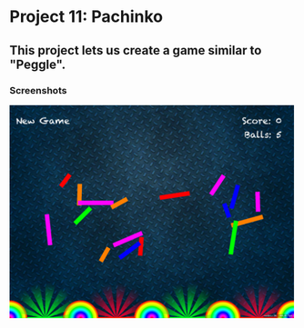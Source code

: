 # Project 11: Pachinko

## This project lets us create a game similar to "Peggle".

### Screenshots

<img src="https://github.com/deathlezz/100-Days-of-Swift/blob/main/Projects/14-Project11/Screenshots/Screenshot1.png" width=500>
